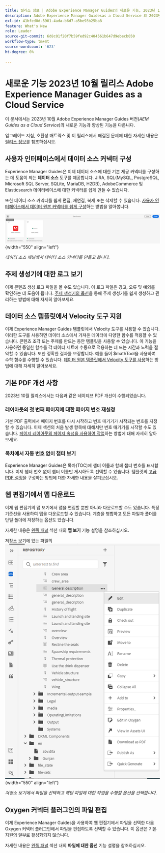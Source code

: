 ```yaml
---
title: 릴리스 정보 | Adobe Experience Manager Guides의 새로운 기능, 2023년 10월 릴리스
description: Adobe Experience Manager Guidesas a Cloud Service 의 2023년 10월 릴리스의 새로운 기능과 향상된 기능에 대해 알아보십시오.
exl-id: 41bfed0d-5901-4ada-b6d7-a5be93b25ba8
feature: What's New
role: Leader
source-git-commit: 6d8c01f20f7b59fed92c404561b647d9ebecb050
workflow-type: tm+mt
source-wordcount: '623'
ht-degree: 0%

---
```


# 새로운 기능 2023년 10월 릴리스 Adobe Experience Manager Guides as a Cloud Service

이 문서에서는 2023년 10월 Adobe Experience Manager Guides 버전(*AEM Guides as a Cloud Service*)의 새로운 기능과 향상된 기능을 다룹니다.

업그레이드 지침, 호환성 매트릭스 및 이 릴리스에서 해결된 문제에 대한 자세한 내용은 [릴리스 정보](release-notes-2023-10-0.md)를 참조하십시오.


## 사용자 인터페이스에서 데이터 소스 커넥터 구성

Experience Manager Guides은 이제 데이터 소스에 대한 기본 제공 커넥터를 구성하는 데 도움이 되는 **데이터 소스** 도구를 제공합니다. JIRA, SQL(MySQL, PostgreSQL, Microsoft SQL Server, SQLite, MariaDB, H2DB), AdobeCommerce 및 Elasticsearch 데이터베이스에 대한 커넥터를 쉽게 만들 수 있습니다.

또한 데이터 소스 커넥터를 쉽게 편집, 재연결, 복제 또는 삭제할 수 있습니다. [사용자 인터페이스에서 데이터 원본 커넥터를 쉽게 구성](../cs-install-guide/conf-data-source-connector-tools.md)하는 방법을 알아봅니다.

![데이터 소스 패널에 나열된 데이터 소스 커넥터](assets/data-sources-create-window.png){width="550" align="left"}

*데이터 소스 패널에서 데이터 소스 커넥터를 만들고 봅니다.*

## 주제 생성기에 대한 로그 보기

이제 콘텐츠 생성 로그 파일을 볼 수도 있습니다. 이 로그 파일은 경고, 오류 및 예외를 확인하는 데 도움이 됩니다.  [주제 생성기의 옵션](../user-guide/web-editor-content-snippet.md#options-for-a-topic-generator)을 통해 주제 생성기를 쉽게 생성하고 관리하는 방법에 대해 자세히 알아보세요.

## 데이터 소스 템플릿에서 Velocity 도구 지원

이제 Experience Manager Guides 템플릿에서 Velocity 도구를 사용할 수 있습니다. 이러한 도구를 사용하면 데이터 소스에서 가져온 데이터에 다양한 함수를 적용할 수 있습니다. 콘텐츠 조각 또는 주제를 만드는 동안 템플릿을 사용할 수 있습니다. 이 기능을 사용하면 동일한 함수를 각 데이터 세트에 수동으로 적용하는 데 드는 시간과 노력을 절약할 수 있습니다.  또한 정확한 결과를 보장합니다.
예를 들어 $mathTool을 사용하여 수학 함수를 수행할 수 있습니다.
[데이터 원본 템플릿에서 Velocity 도구를 사용](../user-guide/web-editor-content-snippet.md#use-velocity-tools)하는 방법에 대해 자세히 알아보세요.


## 기본 PDF 개선 사항

2023년 10월 릴리스에서는 다음과 같은 네이티브 PDF 개선이 수행되었습니다.

### 레이아웃의 첫 번째 페이지에 대한 페이지 번호 재설정

기본 PDF 출력에서 페이지 번호를 다시 시작하고 번호 매기기가 시작되는 번호를 지정할 수 있습니다. 이제 섹션의 처음 발생 항목에 대해서만 번호 매기기를 시작할 수도 있습니다.
[페이지 레이아웃의 페이지 속성을 사용하여 작업](../native-pdf/design-page-layout.md#page-props-page-layout)하는 방법에 대해 자세히 알아보세요.


### 목차에서 자동 번호 없이 챕터 보기

Experience Manager Guides은 목차(TOC)에 챕터 이름과 함께 챕터 번호를 표시합니다. 이제 챕터 번호 없이 챕터 이름만 게시하도록 선택할 수 있습니다. 템플릿의 [고급 PDF 설정](../native-pdf/components-pdf-template.md#advanced-pdf-settings)을 구성하는 방법에 대한 자세한 내용을 살펴보십시오.

## 웹 편집기에서 맵 다운로드

이제 웹 편집기의 맵 보기에서 맵을 편집할 뿐만 아니라 다운로드할 수도 있습니다. 특정 기준선을 사용하여 맵을 다운로드할 수 있습니다. 계층을 병합하고 모든 파일과 폴더를 단일 폴더에 저장하는 옵션도 있습니다.

자세한 내용은 [왼쪽 패널](../user-guide/web-editor-features.md#id2051EA0M0HS) 섹션 내의 **맵 보기** 기능 설명을 참조하십시오.

저장소 보기에 있는 파일의 ![옵션 메뉴](assets/options-menu-repo-view-file-level-2310.png){width="550" align="left"}

*저장소 보기에서 파일을 선택하고 해당 파일에 대한 작업을 수행할 옵션을 선택합니다.*

## Oxygen 커넥터 플러그인의 파일 편집

이제 Experience Manager Guides을 사용하여 웹 편집기에서 파일을 선택한 다음 Oxygen 커넥터 플러그인에서 파일을 편집하도록 선택할 수 있습니다. 이 옵션은 기본 지원의 일부로 활성화되지 않습니다.

자세한 내용은 [왼쪽 패널](../user-guide/web-editor-features.md#id2051EA0M0HS) 섹션 내의 **파일에 대한 옵션** 기능 설명을 참조하십시오.
